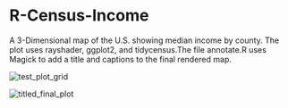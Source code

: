 # R-Census-Income
A 3-Dimensional map of the U.S. showing median income by county. The plot uses rayshader, ggplot2, and tidycensus.The file annotate.R uses Magick to add a title and captions to the final rendered map.

![test_plot_grid](https://github.com/labonibayen/R-Census-Income/assets/26695981/b1eaca41-8b89-4953-af5d-17881734a5f6)


![titled_final_plot](https://github.com/labonibayen/R-Census-Income/assets/26695981/49bf20ad-eaee-4366-881d-011a62aff60f)

